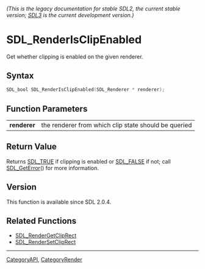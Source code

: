 ###### (This is the legacy documentation for stable SDL2, the current stable version; [SDL3](https://wiki.libsdl.org/SDL3/) is the current development version.)
# SDL_RenderIsClipEnabled

Get whether clipping is enabled on the given renderer.

## Syntax

```c
SDL_bool SDL_RenderIsClipEnabled(SDL_Renderer * renderer);

```

## Function Parameters

|                  |                                                      |
| ---------------- | ---------------------------------------------------- |
| **renderer**     | the renderer from which clip state should be queried |

## Return Value

Returns [SDL_TRUE](SDL_TRUE) if clipping is enabled or
[SDL_FALSE](SDL_FALSE) if not; call [SDL_GetError](SDL_GetError)() for more
information.

## Version

This function is available since SDL 2.0.4.

## Related Functions

* [SDL_RenderGetClipRect](SDL_RenderGetClipRect)
* [SDL_RenderSetClipRect](SDL_RenderSetClipRect)

----
[CategoryAPI](CategoryAPI), [CategoryRender](CategoryRender)


